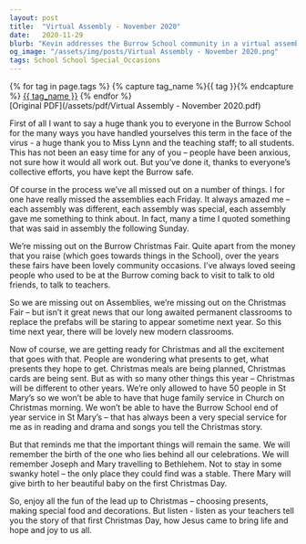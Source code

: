 ```yaml
---
layout: post
title:  "Virtual Assembly - November 2020"
date:   2020-11-29
blurb: "Kevin addresses the Burrow School community in a virtual assembly, acknowledging the challenges faced during the pandemic and the things they've missed out on. He expresses his anticipation for the new classrooms to replace the prefabs next year. Despite the changes to the usual Christmas celebrations, he reminds everyone of the true meaning of Christmas and encourages them to enjoy the lead up to the holiday."
og_image: "/assets/img/posts/Virtual Assembly - November 2020.png"
tags: School School Special_Occasions
---    
```

<div class="tag-pills">
  {% for tag in page.tags %}
    {% capture tag_name %}{{ tag }}{% endcapture %}
    <a href="{{ site.baseurl }}/tag/{{ tag_name | slugify }}" class="tag-pill">{{ tag_name }}</a>
  {% endfor %}
</div>
[Original PDF](/assets/pdf/Virtual Assembly - November 2020.pdf)

First of all I want to say a huge thank you to everyone in the Burrow School for the many ways you have handled yourselves this term in the face of the virus - a huge thank you to Miss Lynn and the teaching staff; to all students. This has not been an easy time for any of you – people have been anxious, not sure how it would all work out. But you’ve done it, thanks to everyone’s collective efforts, you have kept the Burrow safe.

Of course in the process we’ve all missed out on a number of things. I for one have really missed the assemblies each Friday. It always amazed me – each assembly was different, each assembly was special, each assembly gave me something to think about. In fact, many a time I quoted something that was said in assembly the following Sunday.

We’re missing out on the Burrow Christmas Fair. Quite apart from the money that you raise (which goes towards things in the School), over the years these fairs have been lovely community occasions. I’ve always loved seeing people who used to be at the Burrow coming back to visit to talk to old friends, to talk to teachers.

So we are missing out on Assemblies, we’re missing out on the Christmas Fair – but isn’t it great news that our long awaited permanent classrooms to replace the prefabs will be staring to appear sometime next year. So this time next year, there will be lovely new modern classrooms.

Now of course, we are getting ready for Christmas and all the excitement that goes with that. People are wondering what presents to get, what presents they hope to get. Christmas meals are being planned, Christmas cards are being sent. But as with so many other things this year – Christmas will be different to other years. We’re only allowed to have 50 people in St Mary’s so we won’t be able to have that huge family service in Church on Christmas morning. We won’t be able to have the Burrow School end of year service in St Mary’s – that has always been a very special service for me as in reading and drama and songs you tell the Christmas story.

But that reminds me that the important things will remain the same. We will remember the birth of the one who lies behind all our celebrations. We will remember Joseph and Mary travelling to Bethlehem. Not to stay in some swanky hotel – the only place they could find was a stable. There Mary will give birth to her beautiful baby on the first Christmas Day.

So, enjoy all the fun of the lead up to Christmas – choosing presents, making special food and decorations. But listen - listen as your teachers tell you the story of that first Christmas Day, how Jesus came to bring life and hope and joy to us all.
